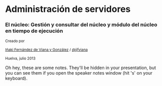 # Administración de servidores	
### El núcleo: Gestión y consultar del núcleo y módulo del núcleo en tiempo de ejecución

<small>Creado por </small>

<small>[Iñaki Fernández de Viana y González](http://www.uhu.es/i.fviana) / [@ijfviana](http://twitter.com/ijfviana)</small>

<small>Huelva, julio 2013</small>
                    
<aside class="notes">
	Oh hey, these are some notes. They'll be hidden in your presentation, but you can see them if you open the speaker notes window (hit 's' on your keyboard).
</aside>
